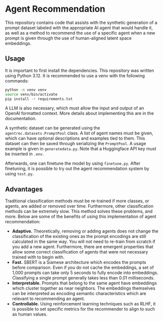# Agent Recommendation

This repository contains code that assists with the synthetic generation of
a prompt dataset labeled with the appropriate AI agent that would handle it,
as well as a method to recommend the use of a specific agent when a new prompt
is given through the use of human-aligned latent space embeddings.

## Usage

It is important to first install the dependencies. This repository was written
using Python 3.12. It is recommended to use a venv with the following commands:

```bash
python -m venv venv
source venv/bin/activate
pip install -r requirements.txt
```

A LLM is also necessary, which must allow the input and output of an OpenAI
formatted context. More details about implementing this are in the documentation.

A synthetic dataset can be generated using the `agentrec.datasets.PromptPool`
class. A list of agent names must be given, which can have optional
descriptions and examples tied to them. This dataset can then be saved through
serializing the `PromptPool`. A usage example is given in `generatedata.py`.
Note that a Huggingface API key must be inserted in `.env`.

Afterwards, one can finetune the model by using `finetune.py`. After finetuning,
it is possible to try out the agent recommendation system by using `test.py`.

## Advantages

Traditional classification methods must be re-trained if more classes, or
agents, are added or removed over time. Furthermore, other classification
methods can be extremely slow. This method solves these problems, and more.
Below are some of the benefits of using this implementation of agent
recommendation:

- **Adaptive.** Theoretically, removing or adding agents does not change the
classification of the existing ones as the prompt encodings are still
calculated in the same way. You will not need to re-train from scratch if you
add a new agent. Furthermore, there are emergent properties that allow some
correct classification of agents that were not necessary trained with to begin
with.
- **Fast.** SBERT is a Siamese architecture which encodes the prompts before
comparison. Even if you do not cache the embeddings, a set of 1,000 prompts can
take only 5 seconds to fully encode into embeddings. Classifying a single
prompt generally takes less than 0.01 milliseconds.
- **Interpretable.** Prompts that belong to the same agent have embeddings
which cluster together as near neighbors. The embeddings themselves can be
interpreted as encoding semantic characteristics which are relevant to
recommending an agent.
- **Controllable.** Using reinforcement learning techniques such as RLHF, it is
possible to set specific metrics for the recommender to align to such as human
values.
